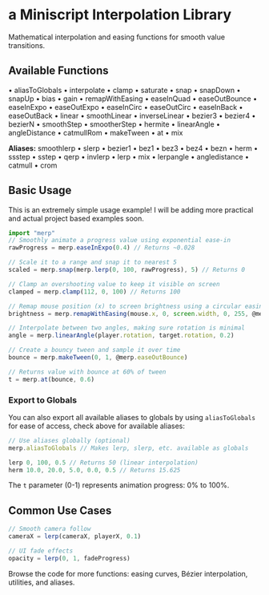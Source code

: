 # a Miniscript Interpolation Library

Mathematical interpolation and easing functions for smooth value transitions.

## Available Functions
• aliasToGlobals
• interpolate 
• clamp • saturate • snap • snapDown • snapUp • bias • gain
• remapWithEasing • easeInQuad • easeOutBounce • easeInExpo • easeOutExpo • easeInCirc • easeOutCirc • easeInBack • easeOutBack
• linear • smoothLinear • inverseLinear
• bezier3 • bezier4 • bezierN • smoothStep • smootherStep • hermite
• linearAngle • angleDistance
• catmullRom
• makeTween • at • mix 

**Aliases:** smoothlerp • slerp • bezier1 • bez1 • bez3 • bez4 • bezn • herm • ssstep • sstep • qerp • invlerp • lerp • mix • lerpangle • angledistance • catmull • crom

## Basic Usage
This is an extremely simple usage example! I will be adding more practical and actual project based examples soon.
```javascript
import "merp"
// Smoothly animate a progress value using exponential ease-in
rawProgress = merp.easeInExpo(0.4) // Returns ~0.028

// Scale it to a range and snap it to nearest 5
scaled = merp.snap(merp.lerp(0, 100, rawProgress), 5) // Returns 0

// Clamp an overshooting value to keep it visible on screen
clamped = merp.clamp(112, 0, 100) // Returns 100

// Remap mouse position (x) to screen brightness using a circular easing out, notice how we are trying to prevent function calls with @
brightness = merp.remapWithEasing(mouse.x, 0, screen.width, 0, 255, @merp.easeOutCirc)

// Interpolate between two angles, making sure rotation is minimal
angle = merp.linearAngle(player.rotation, target.rotation, 0.2)

// Create a bouncy tween and sample it over time
bounce = merp.makeTween(0, 1, @merp.easeOutBounce)

// Returns value with bounce at 60% of tween
t = merp.at(bounce, 0.6)
```

### Export to Globals
You can also export all available aliases to globals by using `aliasToGlobals` for ease of access, check above for available aliases:
```javascript
// Use aliases globally (optional)
merp.aliasToGlobals // Makes lerp, slerp, etc. available as globals

lerp 0, 100, 0.5 // Returns 50 (linear interpolation)
herm 10.0, 20.0, 5.0, 0.0, 0.5 // Returns 15.625
```

The `t` parameter (0-1) represents animation progress: 0% to 100%.

## Common Use Cases
```javascript
// Smooth camera follow
cameraX = lerp(cameraX, playerX, 0.1)

// UI fade effects  
opacity = lerp(0, 1, fadeProgress)
```

Browse the code for more functions: easing curves, Bézier interpolation, utilities, and aliases.
